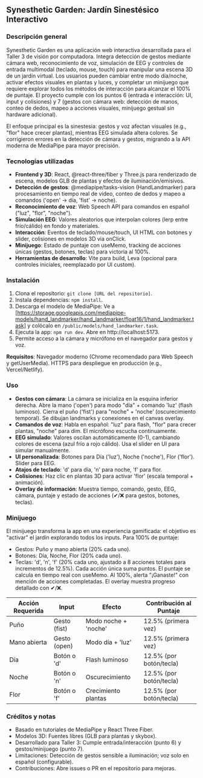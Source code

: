 ## Synesthetic Garden: Jardín Sinestésico Interactivo

### Descripción general
Synesthetic Garden es una aplicación web interactiva desarrollada para el Taller 3 de visión por computadora. Integra detección de gestos mediante cámara web, reconocimiento de voz, simulación de EEG y controles de entrada multimodal (teclado, mouse, touch) para manipular una escena 3D de un jardín virtual. Los usuarios pueden cambiar entre modo día/noche, activar efectos visuales en plantas y luces, y completar un minijuego que requiere explorar todos los métodos de interacción para alcanzar el 100% de puntaje. El proyecto cumple con los puntos 6 (entrada e interacción: UI, input y colisiones) y 7 (gestos con cámara web: detección de manos, conteo de dedos, mapeo a acciones visuales, minijuego gestual sin hardware adicional).

El enfoque principal es la sinestesia: gestos y voz afectan visuales (e.g., "flor" hace crecer plantas), mientras EEG simulada altera colores. Se corrigieron errores en la detección de cámara y gestos, migrando a la API moderna de MediaPipe para mayor precisión.

### Tecnologías utilizadas
- **Frontend y 3D**: React, @react-three/fiber y Three.js para renderizado de escena, modelos GLB de plantas y efectos de iluminación/emisivos.
- **Detección de gestos**: @mediapipe/tasks-vision (HandLandmarker) para procesamiento en tiempo real de video, conteo de dedos y mapeo a comandos ('open' → día, 'fist' → noche).
- **Reconocimiento de voz**: Web Speech API para comandos en español ("luz", "flor", "noche").
- **Simulación EEG**: Valores aleatorios que interpolan colores (lerp entre frío/cálido) en fondo y materiales.
- **Interacción**: Eventos de teclado/mouse/touch, UI HTML con botones y slider, colisiones en modelos 3D via onClick.
- **Minijuego**: Estado de puntaje con useMemo, tracking de acciones únicas (gestos, botones, teclas) para victoria al 100%.
- **Herramientas de desarrollo**: Vite para build, Leva (opcional para controles iniciales, reemplazado por UI custom).

### Instalación
1. Clona el repositorio: `git clone [URL del repositorio]`.
2. Instala dependencias: `npm install`.
3. Descarga el modelo de MediaPipe: Ve a [https://storage.googleapis.com/mediapipe-models/hand_landmarker/hand_landmarker/float16/1/hand_landmarker.task] y colócalo en `/public/models/hand_landmarker.task`.
4. Ejecuta la app: `npm run dev`. Abre en http://localhost:5173.
5. Permite acceso a la cámara y micrófono en el navegador para gestos y voz.

**Requisitos**: Navegador moderno (Chrome recomendado para Web Speech y getUserMedia). HTTPS para despliegue en producción (e.g., Vercel/Netlify).

### Uso
- **Gestos con cámara**: La cámara se inicializa en la esquina inferior derecha. Abre la mano ('open') para modo "día" + comando 'luz' (flash luminoso). Cierra el puño ('fist') para "noche" + 'noche' (oscurecimiento temporal). Se dibujan landmarks y conexiones en el canvas overlay.
- **Comandos de voz**: Habla en español: "luz" para flash, "flor" para crecer plantas, "noche" para dim. El micrófono escucha continuamente.
- **EEG simulado**: Valores oscilan automáticamente (0-1), cambiando colores de escena (azul frío a rojo cálido). Usa el slider en UI para simular manualmente.
- **UI personalizada**: Botones para Día ('luz'), Noche ('noche'), Flor ('flor'). Slider para EEG.
- **Atajos de teclado**: 'd' para día, 'n' para noche, 'f' para flor.
- **Colisiones**: Haz clic en plantas 3D para activar 'flor' (escala temporal + animación).
- **Overlay de información**: Muestra tiempo, comando, gesto, EEG, cámara, puntaje y estado de acciones (✔/❌ para gestos, botones, teclas).

### Minijuego
El minijuego transforma la app en una experiencia gamificada: el objetivo es "activar" el jardín explorando todos los inputs. Para 100% de puntaje:
- Gestos: Puño y mano abierta (20% cada uno).
- Botones: Día, Noche, Flor (20% cada uno).
- Teclas: 'd', 'n', 'f' (20% cada uno, ajustado a 8 acciones totales para incrementos de 12.5%).
Cada acción única suma puntos. El puntaje se calcula en tiempo real con useMemo. Al 100%, alerta "¡Ganaste!" con mención de acciones completadas. El overlay muestra progreso detallado con ✔/❌.

| Acción Requerida | Input | Efecto | Contribución al Puntaje |
|------------------|-------|--------|-------------------------|
| Puño | Gesto (fist) | Modo noche + 'noche' | 12.5% (primera vez) |
| Mano abierta | Gesto (open) | Modo día + 'luz' | 12.5% (primera vez) |
| Día | Botón o 'd' | Flash luminoso | 12.5% (por botón/tecla) |
| Noche | Botón o 'n' | Oscurecimiento | 12.5% (por botón/tecla) |
| Flor | Botón o 'f' | Crecimiento plantas | 12.5% (por botón/tecla) |

### Créditos y notas
- Basado en tutoriales de MediaPipe y React Three Fiber.
- Modelos 3D: Fuentes libres (GLB para plantas y skybox).
- Desarrollado para Taller 3: Cumple entrada/interacción (punto 6) y gestos/minijuego (punto 7).
- Limitaciones: Detección de gestos sensible a iluminación; voz solo en español (configurable).
- Contribuciones: Abre issues o PR en el repositorio para mejoras.